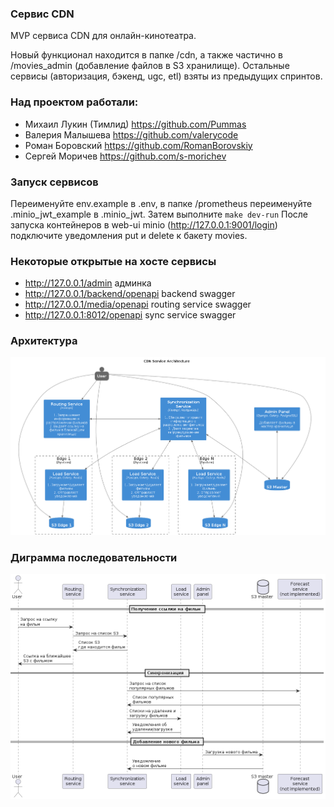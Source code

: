 ### Сервис CDN

MVP сервиса CDN для онлайн-кинотеатра.

Новый функционал находится в папке /cdn, а также частично в /movies_admin
(добавление файлов в S3 хранилище). Остальные сервисы (авторизация, бэкенд,
ugc, etl) взяты из предыдущих спринтов.

### Над проектом работали:  
* Михаил Лукин (Тимлид) https://github.com/Pummas
* Валерия Малышева https://github.com/valerycode
* Роман Боровский https://github.com/RomanBorovskiy
* Сергей Моричев https://github.com/s-morichev

### Запуск сервисов

Переименуйте env.example в .env, в папке /prometheus переименуйте .minio_jwt_example в
 .minio_jwt. Затем выполните `make dev-run`
После запуска контейнеров в web-ui minio (http://127.0.0.1:9001/login) подключите уведомления
put и delete к бакету movies.

### Некоторые открытые на хосте сервисы
- http://127.0.0.1/admin админка
- http://127.0.0.1/backend/openapi backend swagger
- http://127.0.0.1/media/openapi routing service swagger
- http://127.0.0.1:8012/openapi sync service swagger


### Архитектура

![architecture](images/architecture.png)

### Диграмма последовательности

![sequence](images/sequence.png)
